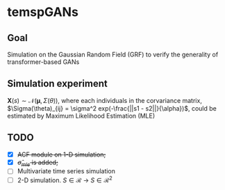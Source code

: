 # temspGANs

## Goal
Simulation on the Gaussian Random Field (GRF) to verify the generality of transformer-based GANs

## Simulation experiment 
$\mathbf{X}(s) \sim \mathcal{N}(\boldsymbol{\mu}, \Sigma(\theta))$, 
where each individuals in the corvariance matrix, $\Sigma(\theta)_{ij} = \sigma^2 exp(-\frac{||s1 - s2||}{\alpha})$,
could be estimated by Maximum Likelihood Estimation (MLE)

## TODO

  - [x] ~~ACF module on 1-D simulation;~~
  - [x] ~~$\hat\sigma_{mle}$ is added;~~
  - [ ] Multivariate time series simulation
  - [ ] 2-D simulation. $S \in \mathcal{R}$ -> $S \in \mathcal{R}^2$
